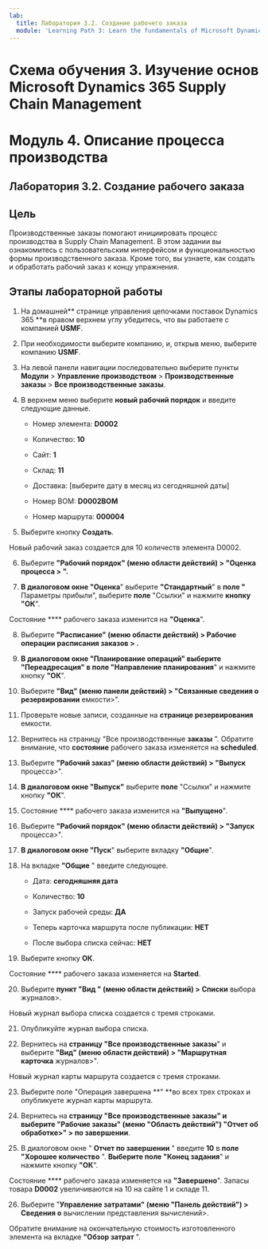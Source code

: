 ```yaml
---
lab:
  title: Лаборатория 3.2. Создание рабочего заказа
  module: 'Learning Path 3: Learn the fundamentals of Microsoft Dynamics 365 Supply Chain Management'
---
```


# Схема обучения 3. Изучение основ Microsoft Dynamics 365 Supply Chain Management
# Модуль 4. Описание процесса производства

## Лаборатория 3.2. Создание рабочего заказа

## Цель

Производственные заказы помогают инициировать процесс производства в Supply Chain Management. В этом задании вы ознакомитесь с пользовательским интерфейсом и функциональностью формы производственного заказа. Кроме того, вы узнаете, как создать и обработать рабочий заказ к концу упражнения.

## Этапы лабораторной работы

1. На домашней** странице управления цепочками поставок Dynamics 365 **в правом верхнем углу убедитесь, что вы работаете с компанией **USMF**.

2. При необходимости выберите компанию, и, открыв меню, выберите компанию **USMF**.

3. На левой панели навигации последовательно выберите пункты **Модули** > **Управление производством** > **Производственные заказы** > **Все производственные заказы**.

4. В верхнем меню выберите **новый рабочий порядок** и введите следующие данные.

    - Номер элемента: **D0002**

    - Количество: **10**

    - Сайт: **1**

    - Склад: **11**

    - Доставка: [выберите дату в месяц из сегодняшней даты]

    - Номер BOM: **D0002BOM**

    - Номер маршрута: **000004**

5. Выберите кнопку **Создать**.

Новый рабочий заказ создается для 10 количеств элемента D0002.

6. Выберите **"Рабочий порядок" (меню области действий) &gt; "Оценка процесса &gt; ".**

7. **В диалоговом окне "Оценка**" выберите **"Стандартный**" в **поле "** Параметры прибыли", выберите **поле** "Ссылки" и нажмите **кнопку "ОК**".

Состояние **** рабочего заказа изменится на **"Оценка**".

8. Выберите **"Расписание" (меню области действий) &gt; Рабочие операции расписания заказов &gt; .**

9. **В диалоговом окне "Планирование операций" выберите **"Переадресация"** в **поле "Направление** планирования**" и нажмите кнопку **"ОК**".

10. Выберите **"Вид" (меню панели действий) &gt; "Связанные сведения о резервировании** емкости&gt;".

11. Проверьте новые записи, созданные на **странице резервирования** емкости.

12. Вернитесь на страницу "Все производственные **заказы** ". Обратите внимание, что **состояние** рабочего заказа изменяется на **scheduled**.

13. Выберите **"Рабочий заказ" (меню области действий) &gt; "Выпуск** процесса&gt;".

14. **В диалоговом окне "Выпуск"** выберите **поле** "Ссылки" и нажмите кнопку **"ОК**".

15. Состояние **** рабочего заказа изменится на **"Выпущено**".

16. Выберите **"Рабочий порядок" (меню области действий) &gt; "Запуск** процесса&gt;".

17. **В диалоговом окне "Пуск**" выберите вкладку **"Общие**".

18. На вкладке **"Общие** " введите следующее.

    - Дата: **сегодняшняя дата**

    - Количество: **10**

    - Запуск рабочей среды: **ДА**

    - Теперь карточка маршрута после публикации: **НЕТ**

    - После выбора списка сейчас: **НЕТ**

19. Выберите кнопку **ОК**.

Состояние **** рабочего заказа изменяется на **Started**.

20. Выберите **пункт "Вид " (меню области действий) &gt; Списки** выбора журналов&gt;.

Новый журнал выбора списка создается с тремя строками.

21. Опубликуйте журнал выбора списка.

22. Вернитесь на **страницу "Все производственные заказы**" и выберите **"Вид" (меню области действий) &gt; "Маршрутная карточка** журналов&gt;".

Новый журнал карты маршрута создается с тремя строками.

23. Выберите поле "Операция завершена **" **во всех трех строках и опубликуете журнал карты маршрута.

24. Вернитесь на **страницу "Все производственные заказы" и выберите **"Рабочие заказы**" (меню "Область действий") "Отчет об обработке&gt;" &gt; по завершении**.

25. В диалоговом окне " **Отчет по завершении** " введите **10** в **поле "Хорошее количество** ". **Выберите поле "Конец задания**" и нажмите кнопку **"ОК**".

Состояние **** рабочего заказа изменяется на **"Завершено**". Запасы товара **D0002** увеличиваются на 10 на сайте 1 и складе 11.

26. Выберите "**Управление затратами" (меню "Панель действий") &gt; Сведения о** вычислении представления вычислений&gt;.

Обратите внимание на окончательную стоимость изготовленного элемента на вкладке **"Обзор затрат** ".

 
